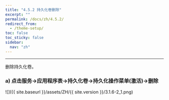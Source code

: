```yaml
---
title: "4.5.2 持久化卷删除"
excerpt: ""
permalink: /docs/zh/4.5.2/
redirect_from:
  - /theme-setup/
toc: false
toc_sticky: false
sidebar:
  nav: "zh"
---
```


---
删除持久化卷。

### a\) 点击服务→应用程序表→持久化卷→持久化操作菜单(激活)→删除
![]({{ site.baseurl }}/assets/ZH/{{ site.version }}/3.1.6-2_1.png)
